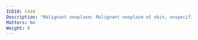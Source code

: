 ```yaml
---
ICD10: C449
Description: "Malignant neoplasm: Malignant neoplasm of skin, unspecified"
Matters: No
Weight: 0
---
```


